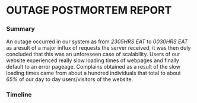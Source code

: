 # OUTAGE POSTMORTEM REPORT

### Summary
An outage occurred in our system as from *2305HRS EAT* to *0030HRS EAT* as aresult of a major influx of requests the server received, it was then duly concluded that this was an unforeseen case of scalability.
Users of our website experienced really slow loading times of webpages and finally default to an error pageage.
Complains obtained as a result of the slow loading times came from about a hundred individuals that total to about *65%* of our day to day users/visitors of the website.

### Timeline

